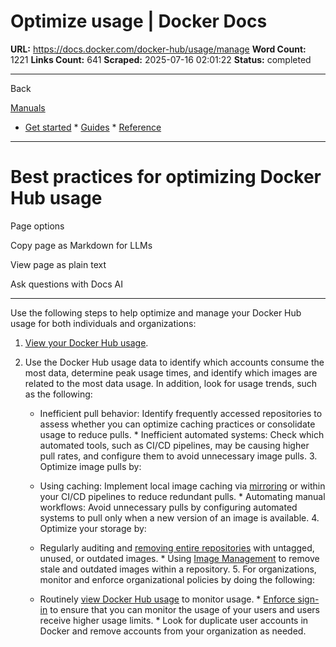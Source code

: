 # Optimize usage | Docker Docs

**URL:** https://docs.docker.com/docker-hub/usage/manage
**Word Count:** 1221
**Links Count:** 641
**Scraped:** 2025-07-16 02:01:22
**Status:** completed

---

Back

[Manuals](https://docs.docker.com/manuals/)

  * [Get started](https://docs.docker.com/get-started/)   * [Guides](https://docs.docker.com/guides/)   * [Reference](https://docs.docker.com/reference/)

* * *

# Best practices for optimizing Docker Hub usage

Page options

Copy page as Markdown for LLMs

View page as plain text

Ask questions with Docs AI

* * *

Use the following steps to help optimize and manage your Docker Hub usage for both individuals and organizations:

  1. [View your Docker Hub usage](https://hub.docker.com/usage).

  2. Use the Docker Hub usage data to identify which accounts consume the most data, determine peak usage times, and identify which images are related to the most data usage. In addition, look for usage trends, such as the following:

     * Inefficient pull behavior: Identify frequently accessed repositories to assess whether you can optimize caching practices or consolidate usage to reduce pulls.      * Inefficient automated systems: Check which automated tools, such as CI/CD pipelines, may be causing higher pull rates, and configure them to avoid unnecessary image pulls.   3. Optimize image pulls by:

     * Using caching: Implement local image caching via [mirroring](https://docs.docker.com/docker-hub/mirror/) or within your CI/CD pipelines to reduce redundant pulls.      * Automating manual workflows: Avoid unnecessary pulls by configuring automated systems to pull only when a new version of an image is available.   4. Optimize your storage by:

     * Regularly auditing and [removing entire repositories](https://docs.docker.com/docker-hub/repos/delete/) with untagged, unused, or outdated images.      * Using [Image Management](https://docs.docker.com/docker-hub/repos/manage/hub-images/manage/) to remove stale and outdated images within a repository.   5. For organizations, monitor and enforce organizational policies by doing the following:

     * Routinely [view Docker Hub usage](https://hub.docker.com/usage) to monitor usage.      * [Enforce sign-in](https://docs.docker.com/security/for-admins/enforce-sign-in/) to ensure that you can monitor the usage of your users and users receive higher usage limits.      * Look for duplicate user accounts in Docker and remove accounts from your organization as needed.